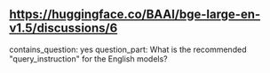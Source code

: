 ## https://huggingface.co/BAAI/bge-large-en-v1.5/discussions/6

contains_question: yes
question_part: What is the recommended "query_instruction" for the English models?
